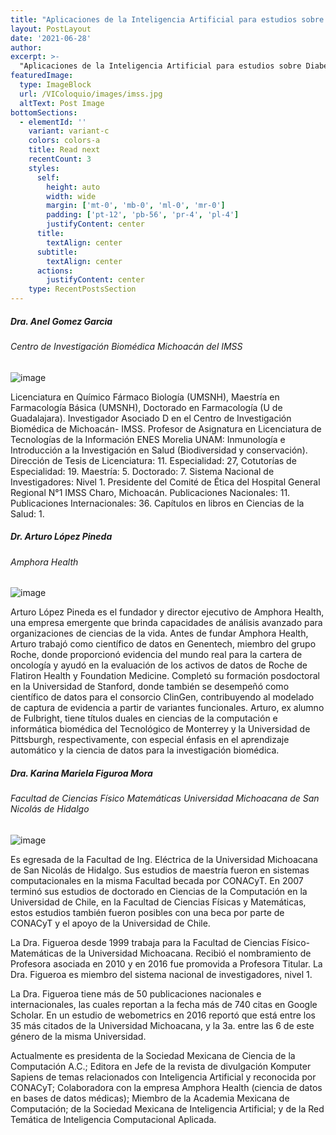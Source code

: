 ```yaml
---
title: "Aplicaciones de la Inteligencia Artificial para estudios sobre Diabetes a partir del Expediente Clínico Electrónico del IMSS"
layout: PostLayout
date: '2021-06-28'
author: 
excerpt: >-
  "Aplicaciones de la Inteligencia Artificial para estudios sobre Diabetes a partir del Expediente Clínico Electrónico del IMSS"
featuredImage:
  type: ImageBlock
  url: /VIColoquio/images/imss.jpg
  altText: Post Image
bottomSections:
  - elementId: ''
    variant: variant-c
    colors: colors-a
    title: Read next
    recentCount: 3
    styles:
      self:
        height: auto
        width: wide
        margin: ['mt-0', 'mb-0', 'ml-0', 'mr-0']
        padding: ['pt-12', 'pb-56', 'pr-4', 'pl-4']
        justifyContent: center
      title:
        textAlign: center
      subtitle:
        textAlign: center
      actions:
        justifyContent: center
    type: RecentPostsSection
---
```


##### Dra. Anel Gomez Garcia
###### Centro de Investigación Biomédica Michoacán del IMSS

![image](/VIColoquio/images/ponentes/anel.png)

Licenciatura en Químico Fármaco Biología (UMSNH), Maestría en Farmacología Básica (UMSNH), Doctorado en Farmacología (U de Guadalajara). Investigador Asociado D en el Centro de Investigación Biomédica de Michoacán- IMSS. Profesor de Asignatura en Licenciatura de Tecnologías de la Información ENES Morelia UNAM: Inmunología e Introducción a la Investigación en Salud (Biodiversidad y conservación). Dirección de Tesis de Licenciatura: 11. Especialidad: 27, Cotutorías de Especialidad: 19. Maestría: 5. Doctorado: 7. Sistema Nacional de Investigadores: Nivel 1.  Presidente del Comité de Ética del Hospital General Regional N°1 IMSS Charo, Michoacán. Publicaciones Nacionales: 11. Publicaciones Internacionales: 36. Capítulos en libros en Ciencias de la Salud: 1.

##### Dr. Arturo López Pineda
###### Amphora Health

![image](/VIColoquio/images/ponentes/arturo.png)

Arturo López Pineda es el fundador y director ejecutivo de Amphora Health, una empresa emergente que brinda capacidades de análisis avanzado para organizaciones de ciencias de la vida.
Antes de fundar Amphora Health, Arturo trabajó como científico de datos en Genentech, miembro del grupo Roche, donde proporcionó evidencia del mundo real para la cartera de oncología y ayudó en la evaluación de los activos de datos de Roche de Flatiron Health y Foundation Medicine.
Completó su formación posdoctoral en la Universidad de Stanford, donde también se desempeñó como científico de datos para el consorcio ClinGen, contribuyendo al modelado de captura de evidencia a partir de variantes funcionales.
Arturo, ex alumno de Fulbright, tiene títulos duales en ciencias de la computación e informática biomédica del Tecnológico de Monterrey y la Universidad de Pittsburgh, respectivamente, con especial énfasis en el aprendizaje automático y la ciencia de datos para la investigación biomédica.

##### Dra. Karina Mariela Figuroa Mora
###### Facultad de Ciencias Físico Matemáticas Universidad Michoacana de San Nicolás de Hidalgo

![image](/VIColoquio/images/ponentes/karina.png)

Es egresada de la Facultad de Ing. Eléctrica de la Universidad Michoacana de San Nicolás de Hidalgo. Sus estudios de maestría fueron en sistemas computacionales en la misma Facultad becada por CONACyT. En 2007 terminó sus estudios de doctorado en Ciencias de la Computación en la Universidad de Chile, en la Facultad de Ciencias Físicas y Matemáticas, estos estudios también fueron posibles con una beca por parte de CONACyT y el apoyo de la Universidad de Chile.

La Dra. Figueroa desde 1999 trabaja para la Facultad de Ciencias Físico-Matemáticas de la Universidad Michoacana. Recibió el nombramiento de Profesora asociada en 2010 y en 2016 fue promovida a Profesora Titular. La Dra. Figueroa es miembro del sistema nacional de investigadores, nivel 1.

La Dra. Figueroa tiene más de 50 publicaciones  nacionales e internacionales, las cuales reportan a la fecha más de 740 citas en Google Scholar. En un estudio de webometrics en 2016 reportó que está entre los 35 más citados de la Universidad Michoacana, y la 3a. entre las 6 de este género de la misma Universidad.

Actualmente es presidenta de la Sociedad Mexicana de Ciencia de la Computación A.C.; Editora en Jefe de la revista de divulgación Komputer Sapiens de temas relacionados con Inteligencia Artificial y reconocida por CONACyT; Colaboradora con la empresa Amphora Health (ciencia de datos en bases de datos médicas); Miembro de la Academia Mexicana de Computación; de la Sociedad Mexicana de Inteligencia Artificial; y de la Red Temática de Inteligencia Computacional Aplicada.

